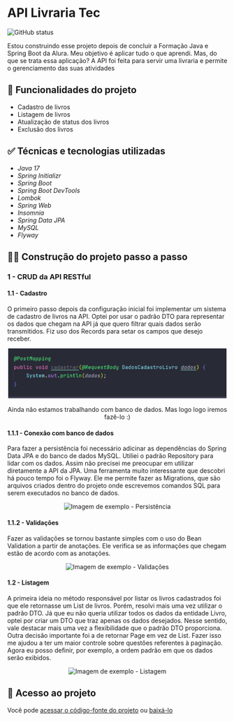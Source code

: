 <h1>API Livraria Tec</h1>
<p align="left">
  <img alt="GitHub status" src="http://img.shields.io/static/v1?label=STATUS&message=EmAndamento&color=GREEN&style=for-the-badge"/>
</p>

<p>Estou construindo esse projeto depois de concluir a Formação Java e Spring Boot da Alura. Meu objetivo é aplicar tudo o que aprendi. Mas, do que se trata essa aplicação? 
A API foi feita para servir uma livraria e permite o gerenciamento das suas atividades</p>

<h2>&#x1F528 Funcionalidades do projeto</h2>

<ul>
  <li>Cadastro de livros</li>
  <li>Listagem de livros</li>
  <li>Atualização de status dos livros</li>
  <li>Exclusão dos livros</li>
</ul>

<h2>&#x2705 Técnicas e tecnologias utilizadas</h2>

<ul>
  <li><i>Java 17</i></li>
  <li><i>Spring Initializr</i></li>
  <li><i>Spring Boot</i></li>
  <li><i>Spring Boot DevTools</i></li>
  <li><i>Lombok</i></li>
  <li><i>Spring Web</i></li>
  <li><i>Insomnia</i></li>
  <li><i>Spring Data JPA</i></li>
  <li><i>MySQL</i></li>
  <li><i>Flyway</i></li>
</ul>

<h2>&#x1F477;&#x1F3FE; Construção do projeto passo a passo</h2>

<h3>1 - CRUD da API RESTful</h3>

<h4>1.1 - Cadastro</h4>
<p>O primeiro passo depois da configuração inicial foi implementar um sistema de cadastro de livros na API. Optei por usar o padrão DTO para representar os dados que chegam na API já que quero filtrar quais dados serão transmitidos. Fiz uso dos Records para setar os campos que desejo receber.</p>

<div align="center">
  <img src="img/cadastro.png" width="500px" heigth="500px"/>
  <p>Ainda não estamos trabalhando com banco de dados. Mas logo logo iremos fazê-lo :)</p>
</div>

<h4>1.1.1 - Conexão com banco de dados</h4>
<p>Para fazer a persistência foi necessário adicinar as dependências do Spring Data JPA e do banco de dados MySQL. Utiliei o padrão Repository para lidar com os dados. Assim não precisei me preocupar em utilizar diretamente a API da JPA. Uma ferramenta muito interessante que descobri há pouco tempo foi o Flyway. Ele me permite fazer as Migrations, que são arquivos criados dentro do projeto onde escrevemos comandos SQL para serem executados no banco de dados.</p>

<div align="center">
  <img alt="Imagem de exemplo - Persistência" src="" width="500px" heigth="500px"/>
  <p></p>
</div>

<h4>1.1.2 - Validações</h4>
<p>Fazer as validações se tornou bastante simples com o uso do Bean Validation a partir de anotações. Ele verifica se as informações que chegam estão de acordo com as anotações.</p>

<div align="center">
  <img alt="Imagem de exemplo - Validações" src="" width="500px" heigth="500px"/>
  <p></p>
</div>

<h4>1.2 - Listagem</h4>
<p>A primeira ideia no método responsável por listar os livros cadastrados foi que ele retornasse um List de livros. Porém, resolvi mais uma vez utilizar o padrão DTO. Já que eu não queria utilizar todos os dados da entidade Livro, optei por criar um DTO que traz apenas os dados desejados. Nesse sentido, vale destacar mais uma vez a flexibilidade que o padrão DTO proporciona. Outra decisão importante foi a de retornar Page em vez de List. Fazer isso me ajudou a ter um maior controle sobre questôes referentes à paginação. Agora eu posso definir, por exemplo, a ordem padrão em que os dados serão exibidos.</p>

<div align="center">
  <img alt="Imagem de exemplo - Listagem" src="" width="500px" heigth="500px"/>
  <p></p>
</div>



<h2>&#x1F4C1 Acesso ao projeto</h2>
<p>Você pode <a href="https://github.com/Yam-BS/api-livraria-tec/tree/master/src">acessar o código-fonte do projeto</a> ou <a href="https://github.com/Yam-BS/api-livraria-tec/archive/refs/heads/master.zip">baixá-lo</a></p>
